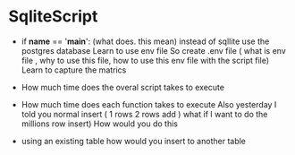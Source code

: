 # SqliteScript

* if __name__ == '__main__': (what does. this mean)
    instead of sqllite use the postgres database
    Learn to use env file
    So create .env file ( what is env file , why to use this file, how to use this env file with the script file)
    Learn to capture the matrics
* How much time does the overal script takes to execute
* How much time does each function takes to execute
    Also yesterday I told you
    normal insert  (  1 rows 2 rows add  )
    what if I want to do the millions row insert) How would you do this

* using an existing table how would you insert to another table






